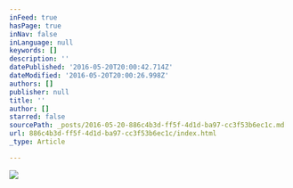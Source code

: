 ```yaml
---
inFeed: true
hasPage: true
inNav: false
inLanguage: null
keywords: []
description: ''
datePublished: '2016-05-20T20:00:42.714Z'
dateModified: '2016-05-20T20:00:26.998Z'
authors: []
publisher: null
title: ''
author: []
starred: false
sourcePath: _posts/2016-05-20-886c4b3d-ff5f-4d1d-ba97-cc3f53b6ec1c.md
url: 886c4b3d-ff5f-4d1d-ba97-cc3f53b6ec1c/index.html
_type: Article

---
```

![](https://the-grid-user-content.s3-us-west-2.amazonaws.com/4c9cede4-0372-4937-8d54-6b1ff0e33e03.jpg)